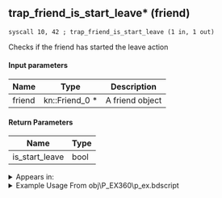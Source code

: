 ## trap_friend_is_start_leave* (friend)

`syscall 10, 42 ; trap_friend_is_start_leave (1 in, 1 out)`

Checks if the friend has started the leave action

#### Input parameters
| Name | Type | Description
|------|------|------------
| friend   | kn::Friend_0 *   | A friend object


#### Return Parameters
| Name | Type
|------|-----
| is_start_leave   | bool   


<details>
	<summary>Appears in:</summary>
| filename | Entity (obj)
|----------|-------------
| obj\P_EX360\p_ex.bdscript       | ((P) ??? (EX))          

</details>

<details>
	<summary>Example Usage From obj\P_EX360\p_ex.bdscript</summary>
```
L1237:
 dup 
 jz L1246
 pushFromPSpVal 60
 syscall 10, 42 ; trap_friend_is_start_leave (1 in, 1 out)
 eqz 
 eqzv
```
</details>

